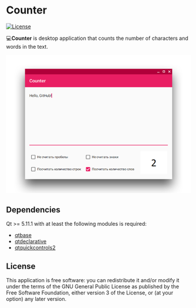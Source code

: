 # Counter
[![License](https://img.shields.io/github/license/lirios/text.svg)](https://github.com/DionysusBenstein/Counter/blob/master/LICENSE)

💻<b>Counter</b> is desktop application that counts the number of characters and words in the text.

![Screenshot](https://github.com/DionysusBenstein/Counter/raw/master/img/Screenshot.png) 

## Dependencies

Qt >= 5.11.1 with at least the following modules is required:

 * [qtbase](http://code.qt.io/cgit/qt/qtbase.git)
 * [qtdeclarative](http://code.qt.io/cgit/qt/qtdeclarative.git)
 * [qtquickcontrols2](http://code.qt.io/cgit/qt/qtquickcontrols2.git)
 
 ## License

This application is free software: you can redistribute it and/or modify it under the terms of the GNU General Public License as published by the Free Software Foundation, either version 3 of the License, or (at your option) any later version.
